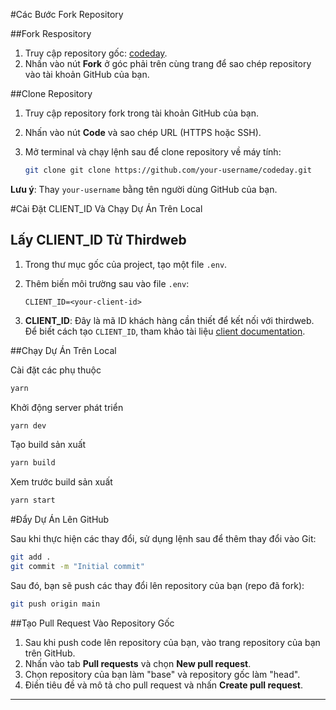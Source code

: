 
#Các Bước Fork Repository

##Fork Respository
1. Truy cập repository gốc: [codeday](https://github.com/0xRoost3r/codeday).
2. Nhấn vào nút **Fork** ở góc phải trên cùng trang để sao chép repository vào tài khoản GitHub của bạn.

##Clone Repository

1. Truy cập repository fork trong tài khoản GitHub của bạn.
2. Nhấn vào nút **Code** và sao chép URL (HTTPS hoặc SSH).
3. Mở terminal và chạy lệnh sau để clone repository về máy tính:

   ```bash
   git clone git clone https://github.com/your-username/codeday.git
   ```
**Lưu ý**: Thay `your-username` bằng tên người dùng GitHub của bạn.

#Cài Đặt CLIENT_ID Và Chạy Dự Án Trên Local

## Lấy CLIENT_ID Từ Thirdweb
1. Trong thư mục gốc của project, tạo một file `.env`.
2. Thêm biến môi trường sau vào file `.env`:

   ```env
   CLIENT_ID=<your-client-id>
   ```

3. **CLIENT_ID**: Đây là mã ID khách hàng cần thiết để kết nối với thirdweb. Để biết cách tạo `CLIENT_ID`, tham khảo tài liệu [client documentation](https://portal.thirdweb.com/typescript/v5/client).

##Chạy Dự Án Trên Local

Cài đặt các phụ thuộc

```bash
yarn
```

Khởi động server phát triển

```bash
yarn dev
```

Tạo build sản xuất

```bash
yarn build
```

Xem trước build sản xuất

```bash
yarn start
```

#Đẩy Dự Án Lên GitHub

Sau khi thực hiện các thay đổi, sử dụng lệnh sau để thêm thay đổi vào Git:

```bash
git add .
git commit -m "Initial commit"
```

Sau đó, bạn sẽ push các thay đổi lên repository của bạn (repo đã fork):

```bash
git push origin main
```
##Tạo Pull Request Vào Repository Gốc

1. Sau khi push code lên repository của bạn, vào trang repository của bạn trên GitHub.
2. Nhấn vào tab **Pull requests** và chọn **New pull request**.
3. Chọn repository của bạn làm "base" và repository gốc làm "head".
4. Điền tiêu đề và mô tả cho pull request và
nhấn **Create pull request**.

---



